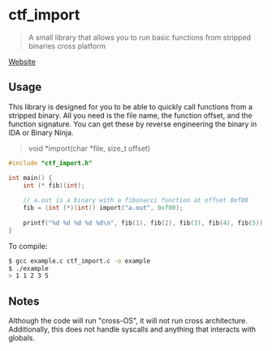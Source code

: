 # ctf_import

> A small library that allows you to run basic functions from stripped binaries cross platform

[Website](http://van.prooyen.com/projects/#ctfimport)

## Usage

This library is designed for you to be able to quickly call functions from a stripped binary. All you need is the file name, the function offset, and the function signature. You can get these by reverse engineering the binary in IDA or Binary Ninja.

> void *import(char *file, size_t offset)

``` c
#include "ctf_import.h"

int main() {
    int (* fib)(int);
    
    // a.out is a binary with a fibonacci function at offset 0xf00
    fib = (int (*)(int)) import("a.out", 0xf00);
    
    printf("%d %d %d %d %d\n", fib(1), fib(2), fib(3), fib(4), fib(5));
}
```

To compile:

``` bash
$ gcc example.c ctf_import.c -o example
$ ./example
> 1 1 2 3 5
```

## Notes

Although the code will run "cross-OS", it will not run cross architecture. Additionally, this does not handle syscalls and anything that interacts with globals. 